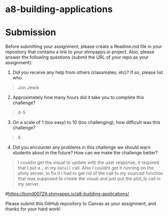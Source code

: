 # a8-building-applications
# Submission

Before submitting your assignment, please create a Readme.md file in your repository that contains a link to your shinyapps.io project. Also, please answer the following questions (submit the URL of your repo as your assignment):

1. Did you receive any help from others (classmates, etc)? If so, please list who.

> Jon Jewik

2. Approximately how many hours did it take you to complete this challenge?

> 4-5

3. On a scale of 1 (too easy) to 10 (too challenging), how difficult was this challenge?

> 6

4. Did you encounter any problems in this challenge we should warn students about in the future? How can we make the challenge better?

> I couldnt get the visual to update with the user response, it required that I put a `,` in my `data[]` call. Also I couldnt get it running on the shiny server, to fix it I had to get rid of the call to my sourced function that was supposed to create the visual and just put the plot_ly call in my server.


#https://bond00729.shinyapps.io/a8-building-applications/




Please submit this GitHub repository to Canvas as your assignment, and thanks for your hard work!